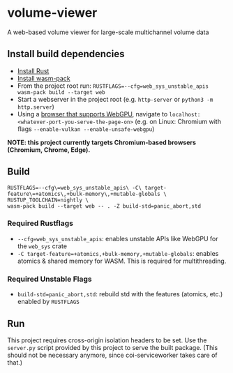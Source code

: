 # volume-viewer
A web-based volume viewer for large-scale multichannel volume data

## Install build dependencies
* [Install Rust](https://www.rust-lang.org/tools/install)
* [Install wasm-pack](https://rustwasm.github.io/wasm-pack/installer)
* From the project root run: `RUSTFLAGS=--cfg=web_sys_unstable_apis wasm-pack build --target web`
* Start a webserver in the project root (e.g. `http-server` or `python3 -m http.server`)
* Using a [browser that supports WebGPU](https://github.com/gpuweb/gpuweb/wiki/Implementation-Status), navigate to `localhost:<whatever-port-you-serve-the-page-on>` (e.g. on Linux: Chromium with flags `--enable-vulkan --enable-unsafe-webgpu`)

**NOTE: this project currently targets Chromium-based browsers (Chromium, Chrome, Edge).**

## Build

```
RUSTFLAGS=--cfg\=web_sys_unstable_apis\ -C\ target-feature\=+atomics\,+bulk-memory\,+mutable-globals \
RUSTUP_TOOLCHAIN=nightly \
wasm-pack build --target web -- . -Z build-std=panic_abort,std
```

### Required Rustflags
* `--cfg=web_sys_unstable_apis`: enables unstable APIs like WebGPU for the `web_sys` crate
* `-C target-feature=+atomics,+bulk-memory,+mutable-globals`: enables atomics & shared memory for WASM. This is required for multithreading.

### Required Unstable Flags
* `build-std=panic_abort,std`: rebuild std with the features (atomics, etc.) enabled by `RUSTFLAGS`

## Run
This project requires cross-origin isolation headers to be set.
Use the `server.py` script provided by this project to serve the built package.
(This should not be necessary anymore, since coi-serviceworker takes care of that.)
